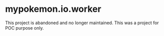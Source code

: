 # mypokemon.io.worker

This project is abandoned and no longer maintained. This was a project for POC purpose only.
